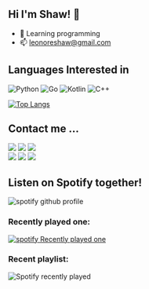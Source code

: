 
## Hi I'm Shaw! 👋

- 🌱 Learning programming
- 📫 leonoreshaw@gmail.com



## Languages Interested in

![Python](https://img.shields.io/badge/-Python-000?style=flat&logo=Python)
![Go](https://img.shields.io/badge/-Go-000?style=flat&logo=Go)
![Kotlin](https://img.shields.io/badge/-Kotlin-000?style=flat&logo=Kotlin)
![C++](https://img.shields.io/badge/-C++-000?style=flat&logo=c%2b%2b&logoColor=00599C)

[![Top Langs](https://l.shaw.gq/api/top-langs/?username=LeonoreShaw)](https://github.com/LeonoreShaw/)



## Contact me ...

[![](https://img.shields.io/badge/Facebook-1877F2?style=flat&logo=facebook&logoColor=white)](https://www.facebook.com/Shaw0228)
[![](https://img.shields.io/badge/Telegram-2CA5E0?style=flat&logo=telegram&logoColor=white)](https://t.me/leonoreshaw)
[![](https://img.shields.io/badge/Gmail-D14836?style=flat&logo=gmail&logoColor=white)](mailto:LeonoreShaw@gmail.com)</br>
[![](https://img.shields.io/badge/Instagram-E4405F?style=flat&logo=instagram&logoColor=white)](https://www.instagram.com/xiangmshaw)
[![](https://img.shields.io/badge/Github-100000?style=flat&logo=github&logoColor=white)](https://github.com/leonoreshaw)
[![](https://img.shields.io/badge/Twitter-1DA1F2?style=flat&logo=twitter&logoColor=white)](https://twitter.com/xiangmshaw)



## Listen on Spotify together!

![spotify github profile](https://spotify-github-profile.vercel.app/api/view?uid=31ob7ggmzhfnuasctxu7kmewalqi&cover_image=true&theme=default&show_offline=true&background_color=000000&interchange=true&bar_color=53b14f&bar_color_cover=true)

### Recently played one: 

[![spotify Recently played one](https://s.shaw.gq/api?theme=dark&rainbow=true&scan=ture&spin=ture)](https://open.spotify.com/user/31ob7ggmzhfnuasctxu7kmewalqi)

### Recent playlist:

![Spotify recently played](https://spotify-recently-played-readme.vercel.app/api?user=31ob7ggmzhfnuasctxu7kmewalqi&width=500)


